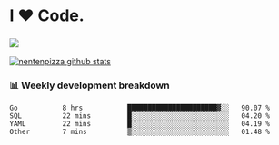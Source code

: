 # I ❤️ Code.

### ![](http://img.shields.io/badge/Go-language-blue?style=for-the-badge&logo=appveyor)
[![nentenpizza github stats](https://github-readme-stats.vercel.app/api?username=nentenpizza&count_private=true)](https://github.com/anuraghazra/github-readme-stats)

### 📊 Weekly development breakdown

<!--START_SECTION:waka-->
```text
Go           8 hrs           ██████████████████████▓░░   90.07 % 
SQL          22 mins         █░░░░░░░░░░░░░░░░░░░░░░░░   04.20 % 
YAML         22 mins         █░░░░░░░░░░░░░░░░░░░░░░░░   04.19 % 
Other        7 mins          ▒░░░░░░░░░░░░░░░░░░░░░░░░   01.48 % 
```
<!--END_SECTION:waka-->

